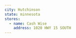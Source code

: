```yaml
---
city: Hutchinson
state: minnesota
stores:
  - name: Cash Wise
    address: 1020 HWY 15 SOUTH
---
```

